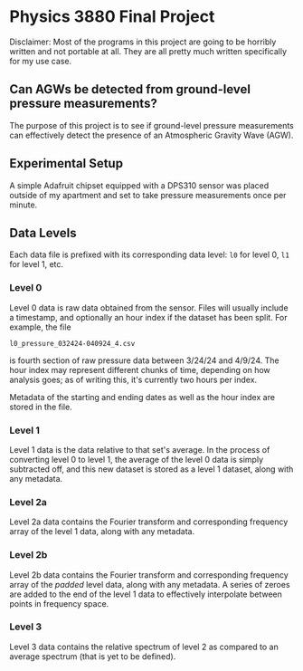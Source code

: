 # Physics 3880 Final Project

Disclaimer: Most of the programs in this project are going to be horribly
written and not portable at all. They are all pretty much written specifically
for my use case.

## Can AGWs be detected from ground-level pressure measurements?

The purpose of this project is to see if ground-level pressure measurements can
effectively detect the presence of an Atmospheric Gravity Wave (AGW).

## Experimental Setup

A simple Adafruit chipset equipped with a DPS310 sensor was placed outside of
my apartment and set to take pressure measurements once per minute.

## Data Levels

Each data file is prefixed with its corresponding data level: `l0` for level 0,
`l1` for level 1, etc.

### Level 0

Level 0 data is raw data obtained from the sensor. Files will usually include a
timestamp, and optionally an hour index if the dataset has been split. For 
example, the file
```
l0_pressure_032424-040924_4.csv
```
is fourth section of raw pressure data between 3/24/24 and 4/9/24. The hour
index may represent different chunks of time, depending on how analysis goes;
as of writing this, it's currently two hours per index.

Metadata of the starting and ending dates as well as the hour index are stored
in the file.

### Level 1

Level 1 data is the data relative to that set's average. In the process of 
converting level 0 to level 1, the average of the level 0 data is simply 
subtracted off, and this new dataset is stored as a level 1 dataset, along with
any metadata.

### Level 2a

Level 2a data contains the Fourier transform and corresponding frequency array 
of the level 1 data, along with any metadata.

### Level 2b

Level 2b data contains the Fourier transform and corresponding frequency array
of the *padded* level data, along with any metadata. A series of zeroes are
added to the end of the level 1 data to effectively interpolate between points
in frequency space.

### Level 3

Level 3 data contains the relative spectrum of level 2 as compared to an
average spectrum (that is yet to be defined).
